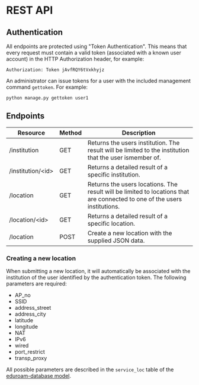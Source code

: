# REST API

## Authentication

All endpoints are protected using "Token Authentication". This means
that every request must contain a valid token (associated with a known user account) in the HTTP Authorization header,
for example:

```
Authorization: Token jAvfRQY6tVxkhyjz
```

An administrator can issue tokens for a user with the included management command `gettoken`. For example:

```
python manage.py gettoken user1
```



## Endpoints
| Resource | Method | Description |
| -------- | ------ | ------------|
| /institution | GET | Returns the users institution. The result will be limited to the institution that the user ismember of. |
| /institution/\<id\> | GET | Returns a detailed result of a specific institution. |
| /location | GET | Returns the users locations. The result will be limited to locations that are connected to one of the users institutions. |
| /location/\<id\> | GET | Returns a detailed result of a specific location. |
| /location | POST | Create a new location with the supplied JSON data. |

### Creating a new location

When submitting a new location, it will automatically be associated with the institution of the user identified by the
authentication token. The following parameters are required:

* AP_no
* SSID
* address_street
* address_city
* latitude
* longitude
* NAT
* IPv6
* wired
* port_restrict
* transp_proxy

All possible parameters are described in the `service_loc` table of the
[eduroam-database model](https://monitor.eduroam.org/fact_eduroam_db.php).
